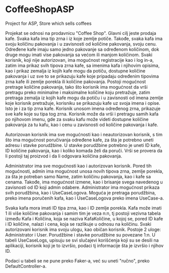 # CoffeeShopASP
Project for ASP, Store which sells coffees

Projekat se odnosi na prodavnicu "Coffee Shop". Glavni cilj jeste prodaja kafe. Svaka kafa ima tip zrna i iz koje zemlje potiče. Takođe, svaka kafa ima svoju količinu pakovanja
i u zavisnosti od količine pakovanja, svoju cenu. Određene kafe imaju samo jedno pakovanje sa određenom količinom, dok druge mogu imati vise pakovanja sa većom ili manjom količinom.
Svaki korisnik, koji nije autorizovan, ima mogućnost registracije kao i log in-a, zatim ima prikaz svih tipova zrna kafe, sa imenima kafa i njihovim opisima, kao i prikaz zemalja
iz kojih kafe mogu da potiču, dostupne količine pakovanja i uz sve to se prikazuju kafe koje pripadaju određenim tipovima zrna kafe ili zemlje porekla ili količine pakovanja.
Postoji mogućnost pretrage količine pakovanja, tako što korisnik ima mogućnost da vrši pretragu preko minimalne i maksimalne količine koju pretražuje, zatim pretraga zemalja iz kojih
kafe mogu da potiču i u zavisnosti od imena zemlje koje korisnik pretražuje, korisniku se prikazuju kafe uz svoja imena i opise. Isto je i za tip zrna kafe. Korisnik unosom imena
određenog zrna, prikazuje sve kafe koje su tipa tog zrna. Korisnik može da vrši i pretragu samih kafa po njihovom imenu, gde za svaku kafu može videti dostupne količine pakovanja
za tu kafu, kao i cenu u zavisnosti od količine pakovanja i kafe.

Autorizovan korisnik ima sve mogućnosti kao i neautorizovan korisnik, s tim što ima mogućnost poručivanja određene kafe, za šta je potrebno uneti adresu i stavke porudžbine.
U stavke porudžbine potrebno je uneti ID kafe, ID količine pakovanja, kao i koliko komada želi da poruči. Vrši se provera da li postoji taj proizvod i da li odgovara količina
pakovanja.

Administrator ima sve mogućnosti kao i autorizovan korisnik. Pored tih mogućnosti, admin ima mogućnost unosa novih tipova zrna, zemlje porekla, za šta je potreban samo Name, zatim
količinu pakovanja, kao i kafe sa cenama. Takođe, ima mogućnost izmene, kao i brisanje svega navedenog u zavisnosti od ID koji admin odabere. Administrator ima mogućnost prikaza 
svih porudžbina, kao i UseCaseLogova. Moguća je pretraga porudžbina, preko imena poručenih kafa, kao i UseCaseLogova preko imena UseCase-a.

Svaka kafa mora imati ID tipa zrna, kao i ID zemlje porekla.
Kafa može imati 1 ili više količine pakovanja i samim tim je veza n:n, tj postoji vezivna tabela između Kafa i Količina, koja se naziva KafaKoličine, u kojoj se, pored ID kafe i ID količine, nalazi i cena, koja se razlikuje u odnosu na količinu.
Svaki autorizovani korisnik ima svoju ulogu, kao običan korisnik.
Postoje 2 uloge: Administrator i User.
Porudžbine i stavke porudžbine su povezane 1:n.
U tabeli UseCaseLogs, upisuju se svi slučajevi korišćenja koji su se desili na aplikaciji, korisnik koji je to izvršio, podaci tj informacije šta je izvršio i njihov ID.

Podaci u tabeli se ne pune preko Faker-a, već su uneti "ručno", preko DefaultController-a.
